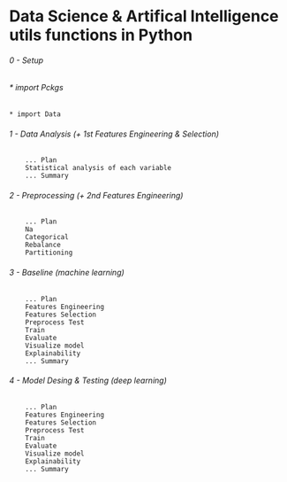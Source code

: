 # Data Science & Artifical Intelligence utils functions in Python

###### 0 - Setup
###### * import Pckgs
	* import Data

###### 1 - Data Analysis (+ 1st Features Engineering & Selection)
		... Plan
		Statistical analysis of each variable
		... Summary

###### 2 - Preprocessing (+ 2nd Features Engineering)
		... Plan
		Na
		Categorical
		Rebalance
		Partitioning

###### 3 - Baseline (machine learning)
		... Plan
		Features Engineering
		Features Selection
		Preprocess Test
		Train
		Evaluate
		Visualize model
		Explainability
		... Summary
		
###### 4 - Model Desing & Testing (deep learning)
		... Plan
		Features Engineering
		Features Selection
		Preprocess Test
		Train
		Evaluate
		Visualize model
		Explainability
		... Summary
